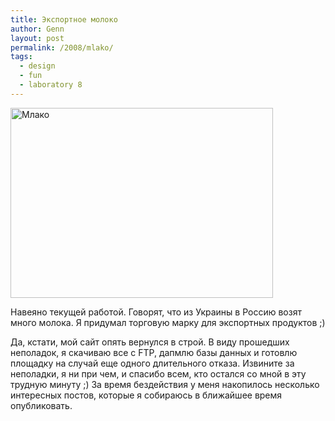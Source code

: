 ```yaml
---
title: Экспортное молоко
author: Genn
layout: post
permalink: /2008/mlako/
tags:
  - design
  - fun
  - laboratory 8
---
```

<img src='http://mega.genn.org/=^_^=/uploads/2008/06/mlako.jpg' alt='Млако'  width="420" height="304" />

Навеяно текущей работой. Говорят, что из Украины в Россию возят много молока. Я придумал торговую марку для экспортных продуктов ;)

Да, кстати, мой сайт опять вернулся в строй. В виду прошедших неполадок, я скачиваю все с FTP, дапмлю базы данных и готовлю площадку на случай еще одного длительного отказа. Извините за неполадки, я ни при чем, и спасибо всем, кто остался со мной в эту трудную минуту ;) За время бездействия у меня накопилось несколько интересных постов, которые я собираюсь в ближайшее время опубликовать.